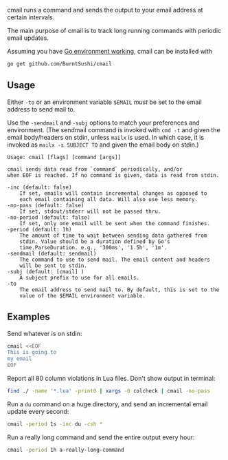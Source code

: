 cmail runs a command and sends the output to your email address at certain 
intervals.

The main purpose of cmail is to track long running commands with periodic
email updates.

Assuming you have
[Go environment working](http://golang.org/doc/code.html#GOPATH),
cmail can be installed with

```bash
go get github.com/BurntSushi/cmail
```

## Usage
Either `-to` or an environment variable `$EMAIL` *must* be set to the email
address to send mail to.

Use the `-sendmail` and `-subj` options to match your preferences and
environment. (The sendmail command is invoked with `cmd -t` and given the
email body/headers on stdin, unless `mailx` is used. In which case, it is
invoked as `mailx -s SUBJECT TO` and given the email body on stdin.)


```
Usage: cmail [flags] [command [args]]

cmail sends data read from `command` periodically, and/or
when EOF is reached. If no command is given, data is read from stdin.

-inc (default: false)
    If set, emails will contain incremental changes as opposed to
    each email containing all data. Will also use less memory.
-no-pass (default: false)
    If set, stdout/stderr will not be passed thru.
-no-period (default: false)
    If set, only one email will be sent when the command finishes.
-period (default: 1h)
    The amount of time to wait between sending data gathered from
    stdin. Value should be a duration defined by Go's
    time.ParseDuration. e.g., '300ms', '1.5h', '1m'.
-sendmail (default: sendmail)
    The command to use to send mail. The email content and headers
    will be sent to stdin.
-subj (default: [cmail] )
    A subject prefix to use for all emails.
-to
    The email address to send mail to. By default, this is set to the
    value of the $EMAIL environment variable.
```

## Examples

Send whatever is on stdin:

```bash
cmail <<EOF
This is going to
my email
EOF
```

Report all 80 column violations in Lua files. Don't show output in terminal:

```bash
find ./ -name '*.lua' -print0 | xargs -0 colcheck | cmail -no-pass
```

Run a `du` command on a huge directory, and send an incremental email update 
every second:

```bash
cmail -period 1s -inc du -csh *
```

Run a really long command and send the entire output every hour:

```bash
cmail -period 1h a-really-long-command
```

